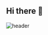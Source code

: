 ## Hi there 👋

![header](https://capsule-render.vercel.app/api?type=venom&section=header&height=300&text=Hello&fontAlignX=50&fontAlignY=45&color=auto&fontSize=100&fontColor=ffffff&desc=It's%20PYeonju%20GitHub)
